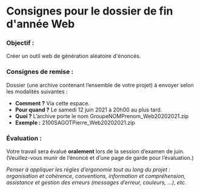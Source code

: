 # Consignes pour le dossier de fin d'année Web

### Objectif :
Créer un outil web de génération aléatoire d'énoncés.

### Consignes de remise :

Dossier (une archive contenant l’ensemble de votre projet) à envoyer selon les modalités suivantes :

- **Comment ?** Via cette espace.
- **Pour quand ?** Le samedi 12 juin 2021 à 20h00 au plus tard.
- **Quoi ?** L’archive porte le nom GroupeNOMPrenom_Web20202021.zip
- **Exemple :** 2100SAGOTPierre_Web20202021.zip

### Évaluation :

Votre travail sera évalué **oralement** lors de la session d’examen de juin. (Veuillez-vous munir de l’énoncé et d’une page de garde pour l’évaluation.)

_Penser à appliquer les règles d’ergonomie tout au long du projet : organisation et cohérence, conventions, information et compréhension, assistance et gestion des erreurs (messages d’erreur, couleurs, …), etc._ 